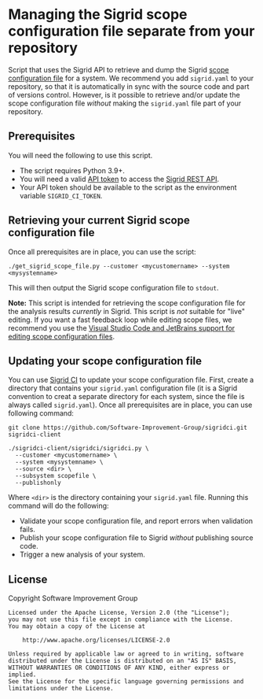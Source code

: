 # Managing the Sigrid scope configuration file separate from your repository

Script that uses the Sigrid API to retrieve and dump the Sigrid [scope configuration file](https://docs.sigrid-says.com/reference/analysis-scope-configuration.html) for a system.
We recommend you add `sigrid.yaml` to your repository, so that it is automatically in sync with the source code and part of versions control.
However, is it possible to retrieve and/or update the scope configuration file *without* making the `sigrid.yaml` file part of your repository.

## Prerequisites

You will need the following to use this script.

- The script requires Python 3.9+.
- You will need a valid [API token](https://docs.sigrid-says.com/organization-integration/authentication-tokens.html) to access the [Sigrid REST API](https://docs.sigrid-says.com/integrations/sigrid-api-documentation.html).
- Your API token should be available to the script as the environment variable `SIGRID_CI_TOKEN`.

## Retrieving your current Sigrid scope configuration file 

Once all prerequisites are in place, you can use the script:

    ./get_sigrid_scope_file.py --customer <mycustomername> --system <mysystemname>

This will then output the Sigrid scope configuration file to `stdout`.

**Note:** This script is intended for retrieving the scope configuration file for the analysis results *currently* in Sigrid.
This script is *not* suitable for "live" editing. If you want a fast feedback loop while editing scope files, we recommend you use the [Visual Studio Code and JetBrains support for editing scope configuration files](https://docs.sigrid-says.com/reference/analysis-scope-configuration.html#editing-scope-files).

## Updating your scope configuration file

You can use [Sigrid CI](https://docs.sigrid-says.com/reference/client-script-usage.html) to update your scope configuration file.
First, create a directory that contains your `sigrid.yaml` configuration file (it is a Sigrid convention to creat a separate directory for each system, since the file is always called `sigrid.yaml`).
Once all prerequisites are in place, you can use following command:

    git clone https://github.com/Software-Improvement-Group/sigridci.git sigridci-client

    ./sigridci-client/sigridci/sigridci.py \
      --customer <mycustomername> \
      --system <mysystemname> \
      --source <dir> \
      --subsystem scopefile \
      --publishonly

Where `<dir>` is the directory containing your `sigrid.yaml` file. Running this command will do the following:

- Validate your scope configuration file, and report errors when validation fails.
- Publish your scope configuration file to Sigrid *without* publishing source code.
- Trigger a new analysis of your system.

## License

Copyright Software Improvement Group

    Licensed under the Apache License, Version 2.0 (the "License");
    you may not use this file except in compliance with the License.
    You may obtain a copy of the License at

        http://www.apache.org/licenses/LICENSE-2.0

    Unless required by applicable law or agreed to in writing, software
    distributed under the License is distributed on an "AS IS" BASIS,
    WITHOUT WARRANTIES OR CONDITIONS OF ANY KIND, either express or implied.
    See the License for the specific language governing permissions and
    limitations under the License.
